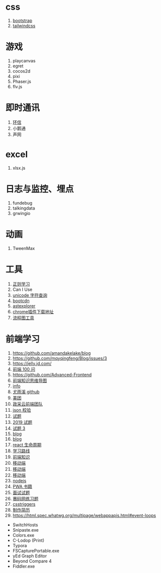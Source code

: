 # css

1. [bootstrap](https://www.bootcss.com/)
2. [tailwindcss](https://www.tailwindcss.cn/)

# 游戏

1. playcanvas
2. egret
3. cocos2d
4. pixi
5. Phaser.js
6. flv.js

# 即时通讯

1. [环信](http://docs-im.easemob.com/im/quickstart/guide/introduction)
2. 小鹅通
3. 声网

# excel

1. xlsx.js

# 日志与监控、埋点

1. fundebug
2. talkingdata
3. grwingio

# 动画

1. TweenMax

# 工具

1. [正则学习](https://jex.im/regulex)
2. Can I Use
3. [unicode 字符查询](https://www.qqxiuzi.cn/zh/unicode-zifu.php?plane=1&ks=10000&js=10FFF)
4. [bootcdn](https://www.bootcdn.cn/)
5. [astexplorer](https://astexplorer.net/)
6. [chrome插件下载地址](https://www.crx4chrome.com/crx/3068/)
7. [流程图工具](https://app.diagrams.net/?src=about)

# 前端学习

1. https://github.com/amandakelake/blog
2. https://github.com/mqyqingfeng/Blog/issues/3
3. https://jelly.jd.com/
4. [前端 100 问](https://github.com/yygmind/blog/issues/43)
5. https://github.com/Advanced-Frontend
6. [前端知识思维导图](https://www.cnblogs.com/cYang2030/p/14111036.html)
7. [info](https://www.infoq.cn/article/DsHtSbi6PwCI1TgLL6Jc)
8. [尤雨溪 github](https://github.com/yyx990803/tucao/issues/1)
9. [美团](https://tech.meituan.com/2018/10/11/fe-security-csrf.html)
10. [政采云前端团队](https://www.zoo.team/article/jsbridge)
11. [json 校验](https://ajv.js.org/guide/formats.html#string-formats)
12. [试题](https://bitable.feishu.cn/app8Ok6k9qafpMkgyRbfgxeEnet?from=logout&table=tblEnSV2PNAajtWE&view=vewJHSwJVd)
13. [2019 试题](https://github.com/phshy0607/issue-blog-record/issues/11)
14. [试题 3](https://github.com/Amybiubiu/Blog/issues/19)
15. [blog](https://github.com/yygmind/blog)
16. [blog](https://github.com/aermin/blog)
17. [react 生命周期](https://projects.wojtekmaj.pl/react-lifecycle-methods-diagram/)
18. [学习路线](https://github.com/f2e-awesome/knowledge)
19. [前端知识](https://github.com/f2e-awesome/knowledge)
20. [移动端](https://github.com/RubyLouvre/mobileHack)
21. [移动端](https://www.cnblogs.com/PeunZhang/p/3407453.html#question_23)
22. [移动端](https://blog.csdn.net/hardgirls/article/details/51722519)
23. [nodejs](https://github.com/chyingp/nodejs-learning-guide/blob/master/README.md)
24. [PWA 书籍](https://juejin.cn/post/6844903517103063053)
25. [面试试题](https://github.com/Advanced-Frontend/Daily-Interview-Question)
26. [赛码网练习题](https://exercise.acmcoder.com/comp_ques?type=0)
27. [csstriggers](https://csstriggers.com/)
28. [制作简历](https://www.wondercv.com/jobs/graduation?identify=already_work)
29. https://html.spec.whatwg.org/multipage/webappapis.html#event-loops


- SwitchHosts
- Snipaste.exe
- Colors.exe
- C-Lodop (Print)
- Typora
- FSCapturePortable.exe
- yEd Graph Editor
- Beyond Compare 4
- Fiddler.exe

